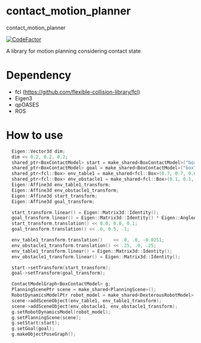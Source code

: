 # contact_motion_planner
contact_motion_planner

[![CodeFactor](https://www.codefactor.io/repository/github/psh117/contact_motion_planner/badge)](https://www.codefactor.io/repository/github/psh117/contact_motion_planner)


A library for motion planning considering contact state

# Dependency
* fcl (https://github.com/flexible-collision-library/fcl)
* Eigen3
* qpOASES
* ROS

# How to use

```cpp
  Eigen::Vector3d dim;
  dim << 0.2, 0.2, 0.2;
  shared_ptr<BoxContactModel> start = make_shared<BoxContactModel>("box", dim);
  shared_ptr<BoxContactModel> goal = make_shared<BoxContactModel>("box", dim);
  shared_ptr<fcl::Box> env_table1 = make_shared<fcl::Box>(0.7, 0.7, 0.05);
  shared_ptr<fcl::Box> env_obstacle1 = make_shared<fcl::Box>(0.1, 0.1, 0.5);
  Eigen::Affine3d env_table1_transform;
  Eigen::Affine3d env_obstacle1_transform;
  Eigen::Affine3d start_transform;
  Eigen::Affine3d goal_transform;

  start_transform.linear() = Eigen::Matrix3d::Identity();
  goal_transform.linear() = Eigen::Matrix3d::Identity() * Eigen::AngleAxisd(90 * 3.141592/180., Eigen::Vector3d::UnitZ());
  start_transform.translation() << 0.0, 0.0, 0.1;
  goal_transform.translation() << .6, 0.5, .1;

  env_table1_transform.translation()    << .0, .0, -0.0251;
  env_obstacle1_transform.translation() << .25, .0, .25;
  env_table1_transform.linear() = Eigen::Matrix3d::Identity();
  env_obstacle1_transform.linear() = Eigen::Matrix3d::Identity();

  start->setTransform(start_transform);
  goal->setTransform(goal_transform);

  ContactModelGraph<BoxContactModel> g;
  PlanningScenePtr scene = make_shared<PlanningScene>();
  RobotDynamicsModelPtr robot_model = make_shared<DexterousRobotModel>();
  scene->addSceneObject(env_table1, env_table1_transform);
  scene->addSceneObject(env_obstacle1, env_obstacle1_transform);
  g.setRobotDynamicsModel(robot_model);
  g.setPlanningScene(scene);
  g.setStart(start);
  g.setGoal(goal);
  g.makeObjectPoseGraph();
```
